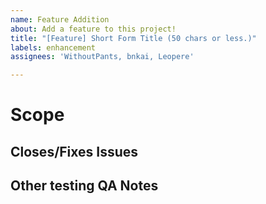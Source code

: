 ```yaml
---
name: Feature Addition
about: Add a feature to this project!
title: "[Feature] Short Form Title (50 chars or less.)"
labels: enhancement
assignees: 'WithoutPants, bnkai, Leopere'

---
```

<!-- Please make sure to read https://github.com/stashapp/website/docs/CONTRIBUTING.md and check that you understand and have followed it as best as possible
Explain what your feature does in a short paragraph. -->
# Scope

<!-- Declare any issues by typing `fixes #1` or `closes #1` for example so that the automation can kick in when this is merged -->
## Closes/Fixes Issues

<!-- What have you tested specifically and what possible impacts/areas there are that may need retesting by others. -->
## Other testing QA Notes
